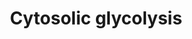 ---
annotations:
- type: Pathway Ontology
  value: glycolysis pathway
authors:
- Anwesha
- Susan
- Eweitz
description: This event has been computationally inferred from an event that has been
  demonstrated in another species.<p>The inference is based on Ensembl Compara orthology
  projection. Briefly, reactions for which all involved PhysicalEntities (in input,
  output and catalyst) have a mapped ortholog or paralog are inferred to the other
  species. High-level events are also inferred for these events to allow for easier
  navigation.<p>Details of projection methods and parameters may be found <a href="/projection.html">here.</a><p>  Source:[http://plantreactome.gramene.org/
  Plant Reactome].
last-edited: 2021-05-26
organisms:
- Zea mays
redirect_from:
- /index.php/Pathway:WP3037
- /instance/WP3037
schema-jsonld:
- '@context': https://schema.org/
  '@id': https://wikipathways.github.io/pathways/WP3037.html
  '@type': Dataset
  creator:
    '@type': Organization
    name: WikiPathways
  description: This event has been computationally inferred from an event that has
    been demonstrated in another species.<p>The inference is based on Ensembl Compara
    orthology projection. Briefly, reactions for which all involved PhysicalEntities
    (in input, output and catalyst) have a mapped ortholog or paralog are inferred
    to the other species. High-level events are also inferred for these events to
    allow for easier navigation.<p>Details of projection methods and parameters may
    be found <a href="/projection.html">here.</a><p>  Source:[http://plantreactome.gramene.org/
    Plant Reactome].
  keywords:
  - H+
  - Homologues of
  - NAD+
  - dehydrogenase
  - GA3P
  - (LOC_OS08G03290.1)
  - NADH
  - 1,3-Bisphospho-D-glycerate
  - Pi
  - glyceraldehyde-3-phosphate
  license: CC0
  name: Cytosolic glycolysis
seo: CreativeWork
title: Cytosolic glycolysis
wpid: WP3037
---